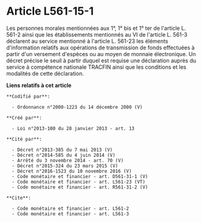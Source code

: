 # Article L561-15-1

Les personnes morales mentionnées aux 1°, 1° bis et 1° ter de l'article L. 561-2 ainsi que les établissements mentionnés au
VI de l'article L. 561-3 déclarent au service mentionné à l'article L. 561-23 les éléments d'information relatifs aux
opérations de transmission de fonds effectuées à partir d'un versement d'espèces ou au moyen de monnaie électronique. Un
décret précise le seuil à partir duquel est requise une déclaration auprès du service à compétence nationale TRACFIN ainsi
que les conditions et les modalités de cette déclaration.

**Liens relatifs à cet article**

	**Codifié par**:

	  - Ordonnance n°2000-1223 du 14 décembre 2000 (V)

	**Créé par**:

	  - Loi n°2013-100 du 28 janvier 2013 - art. 13

	**Cité par**:

	  - Décret n°2013-385 du 7 mai 2013 (V)
	  - Décret n°2014-585 du 4 juin 2014 (V)
	  - Arrêté du 3 novembre 2014 - art. 70 (V)
	  - Décret n°2015-324 du 23 mars 2015 (V)
	  - Décret n°2016-1523 du 10 novembre 2016 (V)
	  - Code monétaire et financier - art. D561-31-1 (V)
	  - Code monétaire et financier - art. L561-23 (VT)
	  - Code monétaire et financier - art. R561-31-2 (V)

	**Cite**:

	  - Code monétaire et financier - art. L561-2
	  - Code monétaire et financier - art. L561-3
